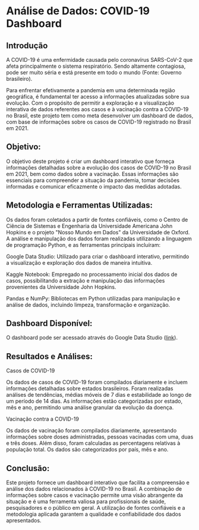 # Análise de Dados: COVID-19 Dashboard

## Introdução

A COVID-19 é uma enfermidade causada pelo coronavírus SARS-CoV-2 que afeta principalmente o sistema respiratório. Sendo altamente contagiosa, pode ser muito séria e está presente em todo o mundo (Fonte: Governo brasileiro).

Para enfrentar efetivamente a pandemia em uma determinada região geográfica, é fundamental ter acesso a informações atualizadas sobre sua evolução. Com o propósito de permitir a exploração e a visualização interativa de dados referentes aos casos e à vacinação contra a COVID-19 no Brasil, este projeto tem como meta desenvolver um dashboard de dados, com base de informações sobre os casos de COVID-19 registrado no Brasil em 2021.

## Objetivo:

O objetivo deste projeto é criar um dashboard interativo que forneça informações detalhadas sobre a evolução dos casos de COVID-19 no Brasil em 2021, bem como dados sobre a vacinação. Essas informações são essenciais para compreender a situação da pandemia, tomar decisões informadas e comunicar eficazmente o impacto das medidas adotadas.

## Metodologia e Ferramentas Utilizadas:

Os dados foram coletados a partir de fontes confiáveis, como o Centro de Ciência de Sistemas e Engenharia da Universidade Americana John Hopkins e o projeto "Nosso Mundo em Dados" da Universidade de Oxford. A análise e manipulação dos dados foram realizadas utilizando a linguagem de programação Python, e as ferramentas principais incluíram:

Google Data Studio: Utilizado para criar o dashboard interativo, permitindo a visualização e exploração dos dados de maneira intuitiva.

Kaggle Notebook: Empregado no processamento inicial dos dados de casos, possibilitando a extração e manipulação das informações provenientes da Universidade John Hopkins.

Pandas e NumPy: Bibliotecas em Python utilizadas para manipulação e análise de dados, incluindo limpeza, transformação e organização.


## Dashboard Disponível:

O dashboard pode ser acessado através do Google Data Studio ([link](https://lookerstudio.google.com/s/m9-TQYmf7N0)).

## Resultados e Análises: 

Casos de COVID-19

Os dados de casos de COVID-19 foram compilados diariamente e incluem informações detalhadas sobre estados brasileiros. Foram realizadas análises de tendências, médias móveis de 7 dias e estabilidade ao longo de um período de 14 dias. As informações estão categorizadas por estado, mês e ano, permitindo uma análise granular da evolução da doença.

Vacinação contra a COVID-19

Os dados de vacinação foram compilados diariamente, apresentando informações sobre doses administradas, pessoas vacinadas com uma, duas e três doses. Além disso, foram calculadas as percentagens relativas à população total. Os dados são categorizados por país, mês e ano.

## Conclusão:

Este projeto fornece um dashboard interativo que facilita a compreensão e análise dos dados relacionados à COVID-19 no Brasil. A combinação de informações sobre casos e vacinação permite uma visão abrangente da situação e é uma ferramenta valiosa para profissionais de saúde, pesquisadores e o público em geral. A utilização de fontes confiáveis e a metodologia aplicada garantem a qualidade e confiabilidade dos dados apresentados.
